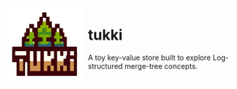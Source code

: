 <img width="150" height="150" align="left" style="float: left; margin: 0 10px 0 0;" alt="MS-DOS logo" src="./logo.png">   

# tukki

A toy key-value store built to explore Log-structured merge-tree concepts.
